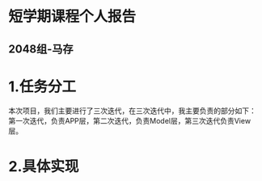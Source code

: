 # 短学期课程个人报告
## 2048组-马存
# 1.任务分工
本次项目，我们主要进行了三次迭代，在三次迭代中，我主要负责的部分如下：
第一次迭代，负责APP层，第二次迭代，负责Model层，第三次迭代负责View层。
# 2.具体实现
